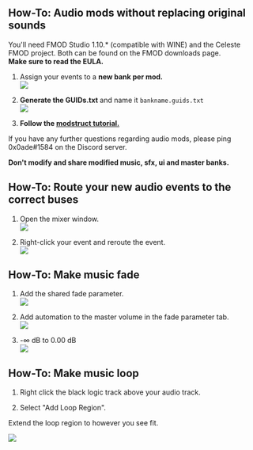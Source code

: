 ## How-To: Audio mods without replacing original sounds

You'll need FMOD Studio 1.10.* (compatible with WINE) and the Celeste FMOD project. Both can be found on the FMOD downloads page.  
**Make sure to read the EULA.**

1. Assign your events to a **new bank per mod.**  
![](https://cdn.discordapp.com/attachments/429775260108324865/445714977353891843/unknown.png)

2. **Generate the GUIDs.txt** and name it `bankname.guids.txt`  
![](https://cdn.discordapp.com/attachments/429775260108324865/473619203174301706/unknown.png)

3. **Follow the [modstruct tutorial.](https://everestapi.github.io/tutorials/modstruct)**

If you have any further questions regarding audio mods, please ping 0x0ade#1584 on the Discord server.

**Don't modify and share modified music, sfx, ui and master banks.**



## How-To: Route your new audio events to the correct buses

1. Open the mixer window.  
![](https://cdn.discordapp.com/attachments/429775352295063563/476487647892602892/unknown.png)

2. Right-click your event and reroute the event.  
![](https://cdn.discordapp.com/attachments/429775352295063563/476488253382590464/unknown.png)


## How-To: Make music fade

1. Add the shared fade parameter.  
![](https://cdn.discordapp.com/attachments/429775260108324865/478316385169047554/unknown.png)

2. Add automation to the master volume in the fade parameter tab.  
![](https://cdn.discordapp.com/attachments/429775260108324865/478316598013460485/unknown.png)

3. -∞ dB to 0.00 dB  
![](https://cdn.discordapp.com/attachments/429775260108324865/478316724907671552/unknown.png)


## How-To: Make music loop

1. Right click the black logic track above your audio track.

2. Select "Add Loop Region".

Extend the loop region to however you see fit.

![](https://cdn.discordapp.com/attachments/462498749097443330/547105130441605160/loop.gif)
